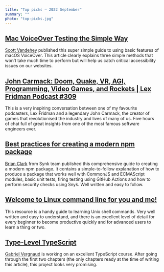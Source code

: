 ```yaml
---
title: "Top picks — 2022 September"
summary: ""
photo: "top-picks.jpg"
---
```


## [Mac VoiceOver Testing the Simple Way](https://cloudfour.com/thinks/mac-voiceover-testing-the-simple-way/)

[Scott Vandehey](https://twitter.com/spaceninja) published this super simple guide to using basic features of macOS VoiceOver. This article clearly explains three simple methods that won’t take much time to perform but will help us catch critical accessibility issues on our websites.

## [John Carmack: Doom, Quake, VR, AGI, Programming, Video Games, and Rockets | Lex Fridman Podcast #309](https://youtu.be/I845O57ZSy4)

This is a very inspiring conversation between one of my favourite podcasters, Lex Fridman and a legendary John Carmack, the creator of games that revolutionised the industry and lives of many of us. Five hours of chat full of great insights from one of the most famous software engineers ever.

## [Best practices for creating a modern npm package](https://snyk.io/blog/best-practices-create-modern-npm-package/)

[Brian Clark](https://twitter.com/_clarkio) from Synk team published this comprehensive guide to creating a modern npm package. It contains a simple-to-follow explanation of how to produce a package that works well with CommonJS and ECMAScript modules, basic unit tests, firing testing using GitHub Actions and how to perform security checks using Snyk. Well written and easy to follow.

## [Welcome to Linux command line for you and me!](https://lym.readthedocs.io/en/latest/index.html)

This resource is a handy guide to learning Unix shell commands. Very well written and easy to understand, and there is an excellent level of detail for every beginner to become productive quickly and for advanced users to learn a thing or two.

## [Type-Level TypeScript](https://type-level-typescript.com)

[Gabriel Vergnaud](https://twitter.com/GabrielVergnaud) is working on an excellent TypeScript course. After going through the first two chapters (the only chapters ready at the time of writing this article), this project looks very promising.
